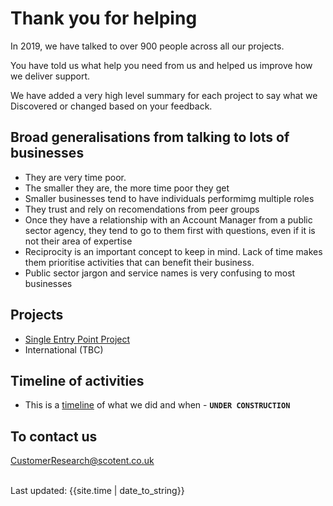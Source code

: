 # Thank you for helping

In 2019, we have talked to over 900 people across all our projects.

You have told us what help you need from us and helped us improve how we deliver support.

We have added a very high level summary for each project to say what we Discovered or changed based on your feedback.


## Broad generalisations from talking to lots of businesses
- They are very time poor.
- The smaller they are, the more time poor they get
- Smaller businesses tend to have individuals performimg multiple roles
- They trust and rely on recomendations from peer groups
- Once they have a relationship with an Account Manager from a public sector agency, they tend to go to them first with questions, even if it is not their area of expertise
- Reciprocity is an important concept to keep in mind. Lack of time makes them prioritise activities that can benefit their business.
- Public sector jargon and service names is very confusing to most businesses

## Projects
- [Single Entry Point Project](feedbackSEP.html)
- International (TBC)

## Timeline of activities
- This is a [timeline](timeline) of what we did and when -  **`UNDER CONSTRUCTION`**

## To contact us
<p><a href="mailto:CustomerResearch@scotent.co.uk?Subject=Contact%20via%20Design-in-the-open%20Customer%20feedback">CustomerResearch@scotent.co.uk</a></p>
<br>


<div>Last updated: {{site.time | date_to_string}}</div>
